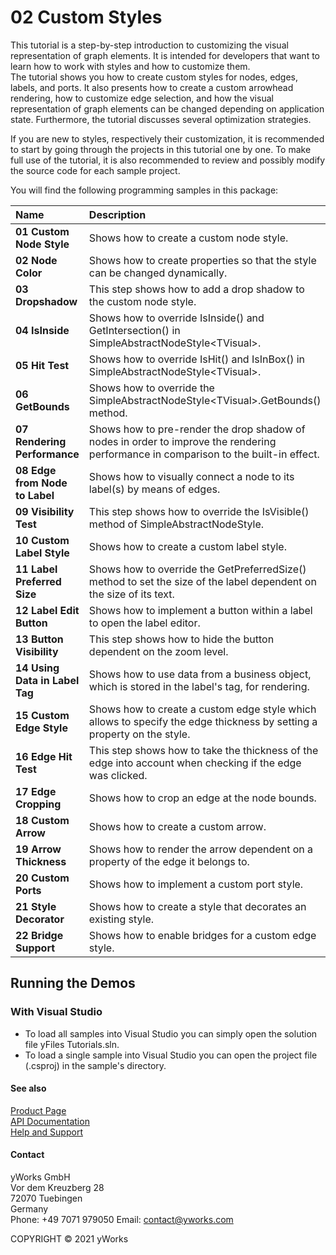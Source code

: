 
# 02 Custom Styles
This tutorial is a step-by-step introduction to customizing the visual representation of graph elements. It is intended for developers that want to learn how to work with styles and how to customize them. <br /> The tutorial shows you how to create custom styles for nodes, edges, labels, and ports. It also presents how to create a custom arrowhead rendering, how to customize edge selection, and how the visual representation of graph elements can be changed depending on application state. Furthermore, the tutorial discusses several optimization strategies. 

If you are new to styles, respectively their customization, it is recommended to start by going through the projects in this tutorial one by one. To make full use of the tutorial, it is also recommended to review and possibly modify the source code for each sample project. 



You will find the following programming samples in this package: 


| Name | Description |
|:---|:---|
|**01 Custom Node Style** | Shows how to create a custom node style. |
|**02 Node Color** | Shows how to create properties so that the style can be changed dynamically. |
|**03 Dropshadow** | This step shows how to add a drop shadow to the custom node style. |
|**04 IsInside** | Shows how to override IsInside() and GetIntersection() in SimpleAbstractNodeStyle&lt;TVisual&gt;. |
|**05 Hit Test** | Shows how to override IsHit() and IsInBox() in SimpleAbstractNodeStyle&lt;TVisual&gt;. |
|**06 GetBounds** | Shows how to override the SimpleAbstractNodeStyle&lt;TVisual&gt;.GetBounds() method. |
|**07 Rendering Performance** | Shows how to pre-render the drop shadow of nodes in order to improve the rendering performance in comparison to the built-in effect. |
|**08 Edge from Node to Label** | Shows how to visually connect a node to its label(s) by means of edges. |
|**09 Visibility Test** | This step shows how to override the IsVisible() method of SimpleAbstractNodeStyle. |
|**10 Custom Label Style** | Shows how to create a custom label style. |
|**11 Label Preferred Size** | Shows how to override the GetPreferredSize() method to  set the size of the label dependent on the size of its text. |
|**12 Label Edit Button** | Shows how to implement a button within a label to open the label editor. |
|**13 Button Visibility** | This step shows how to hide the button dependent on the zoom level. |
|**14 Using Data in Label Tag** | Shows how to use data from a business object, which is stored in the label's tag, for rendering. |
|**15 Custom Edge Style** | Shows how to create a custom edge style which allows to specify the edge thickness by setting a property on the style. |
|**16 Edge Hit Test** | This step shows how to take the thickness of the edge into account when checking if the edge was clicked. |
|**17 Edge Cropping** | Shows how to crop an edge at the node bounds. |
|**18 Custom Arrow** | Shows how to create a custom arrow. |
|**19 Arrow Thickness** | Shows how to render the arrow dependent on a property of the edge it belongs to. |
|**20 Custom Ports** | Shows how to implement a custom port style. |
|**21 Style Decorator** | Shows how to create a style that decorates an existing style. |
|**22 Bridge Support** | Shows how to enable bridges for a custom edge style. |

## Running the Demos

### With Visual Studio

* To load all samples into Visual Studio you can simply open the solution file yFiles Tutorials.sln. 
* To load a single sample into Visual Studio you can open the project file (.csproj) in the sample's directory. 




#### See also
[Product Page](https://www.yworks.com/products/yfiles.net)  
[API Documentation](https://docs.yworks.com/yfilesdotnet)    
[Help and Support](https://www.yworks.com/products/yfiles/support)


#### Contact
yWorks GmbH  
Vor dem Kreuzberg 28  
72070 Tuebingen  
Germany  
Phone: +49 7071 979050
Email: contact@yworks.com

COPYRIGHT &#x00A9; 2021 yWorks   



